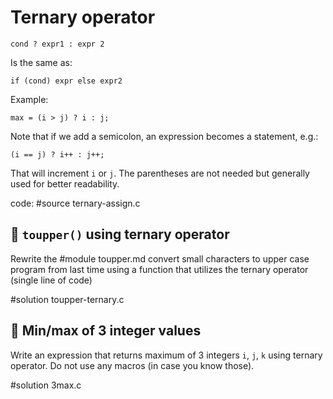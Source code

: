 # Ternary operator

```
cond ? expr1 : expr 2
```

Is the same as:

```
if (cond) expr else expr2
```

Example:

```
max = (i > j) ? i : j;
```

Note that if we add a semicolon, an expression becomes a statement, e.g.:

```
(i == j) ? i++ : j++;
```

That will increment `i` or `j`.  The parentheses are not needed but generally
used for better readability.

code: #source ternary-assign.c

## :wrench: `toupper()` using ternary operator

Rewrite the
#module toupper.md convert small characters to upper case
program from last time using a function that utilizes the ternary operator
(single line of code)

#solution toupper-ternary.c

## :wrench: Min/max of 3 integer values

Write an expression that returns maximum of 3 integers `i`, `j`, `k` using
ternary operator.  Do not use any macros (in case you know those).

#solution 3max.c
